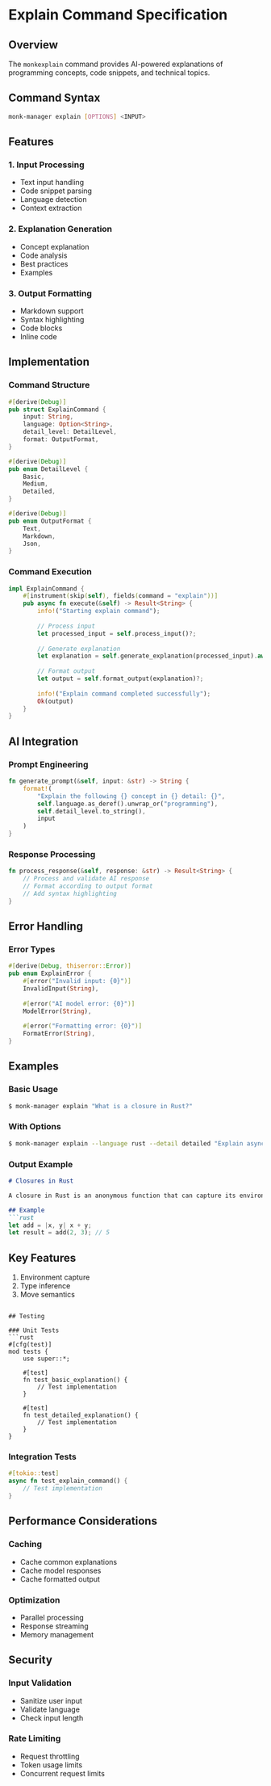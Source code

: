 # Explain Command Specification

## Overview
The `monkexplain` command provides AI-powered explanations of programming concepts, code snippets, and technical topics.

## Command Syntax
```bash
monk-manager explain [OPTIONS] <INPUT>
```

## Features

### 1. Input Processing
- Text input handling
- Code snippet parsing
- Language detection
- Context extraction

### 2. Explanation Generation
- Concept explanation
- Code analysis
- Best practices
- Examples

### 3. Output Formatting
- Markdown support
- Syntax highlighting
- Code blocks
- Inline code

## Implementation

### Command Structure
```rust
#[derive(Debug)]
pub struct ExplainCommand {
    input: String,
    language: Option<String>,
    detail_level: DetailLevel,
    format: OutputFormat,
}

#[derive(Debug)]
pub enum DetailLevel {
    Basic,
    Medium,
    Detailed,
}

#[derive(Debug)]
pub enum OutputFormat {
    Text,
    Markdown,
    Json,
}
```

### Command Execution
```rust
impl ExplainCommand {
    #[instrument(skip(self), fields(command = "explain"))]
    pub async fn execute(&self) -> Result<String> {
        info!("Starting explain command");
        
        // Process input
        let processed_input = self.process_input()?;
        
        // Generate explanation
        let explanation = self.generate_explanation(processed_input).await?;
        
        // Format output
        let output = self.format_output(explanation)?;
        
        info!("Explain command completed successfully");
        Ok(output)
    }
}
```

## AI Integration

### Prompt Engineering
```rust
fn generate_prompt(&self, input: &str) -> String {
    format!(
        "Explain the following {} concept in {} detail: {}",
        self.language.as_deref().unwrap_or("programming"),
        self.detail_level.to_string(),
        input
    )
}
```

### Response Processing
```rust
fn process_response(&self, response: &str) -> Result<String> {
    // Process and validate AI response
    // Format according to output format
    // Add syntax highlighting
}
```

## Error Handling

### Error Types
```rust
#[derive(Debug, thiserror::Error)]
pub enum ExplainError {
    #[error("Invalid input: {0}")]
    InvalidInput(String),
    
    #[error("AI model error: {0}")]
    ModelError(String),
    
    #[error("Formatting error: {0}")]
    FormatError(String),
}
```

## Examples

### Basic Usage
```bash
$ monk-manager explain "What is a closure in Rust?"
```

### With Options
```bash
$ monk-manager explain --language rust --detail detailed "Explain async/await"
```

### Output Example
```markdown
# Closures in Rust

A closure in Rust is an anonymous function that can capture its environment...

## Example
```rust
let add = |x, y| x + y;
let result = add(2, 3); // 5
```

## Key Features
1. Environment capture
2. Type inference
3. Move semantics
```

## Testing

### Unit Tests
```rust
#[cfg(test)]
mod tests {
    use super::*;

    #[test]
    fn test_basic_explanation() {
        // Test implementation
    }

    #[test]
    fn test_detailed_explanation() {
        // Test implementation
    }
}
```

### Integration Tests
```rust
#[tokio::test]
async fn test_explain_command() {
    // Test implementation
}
```

## Performance Considerations

### Caching
- Cache common explanations
- Cache model responses
- Cache formatted output

### Optimization
- Parallel processing
- Response streaming
- Memory management

## Security

### Input Validation
- Sanitize user input
- Validate language
- Check input length

### Rate Limiting
- Request throttling
- Token usage limits
- Concurrent request limits 